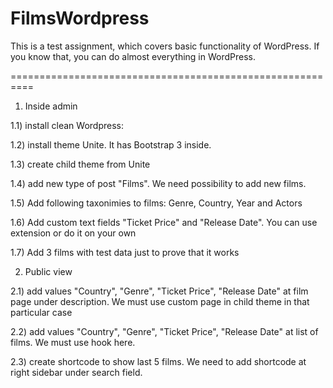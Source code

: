 # FilmsWordpress

This is a test assignment, which covers basic functionality of WordPress. If you know that, you can do almost everything in WordPress.

==========================================================

1. Inside admin

1.1) install clean Wordpress:

1.2) install theme Unite. It has Bootstrap 3 inside.

1.3) create child theme from Unite

1.4) add new type of post "Films". We need possibility to add new films. 

1.5) Add following taxonimies to films: Genre, Country, Year and Actors

1.6) Add custom text fields "Ticket Price" and "Release Date". You can use extension or do it on your own

1.7) Add 3 films with test data just to prove that it works


2. Public view

2.1) add values "Country", "Genre", "Ticket Price", "Release Date" at film page under description. We must use  custom page in child theme in that particular case

2.2) add values "Country", "Genre", "Ticket Price", "Release Date" at list of films. We must use hook here.

2.3) create shortcode to show last 5 films. We need to add shortcode at right sidebar under search field.
